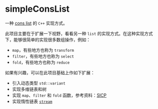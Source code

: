 # simpleConsList

一种 [cons list](https://en.wikipedia.org/wiki/Cons) 的 `C++` 实现方式。

此项目主要在于扩展一下视野，看看另一种 `list` 的实现方式。在这种实现方式下，能够很简单的实现很多数组操作，例如：

- `map`，有些地方也称为 `transform`
- `filter`，有些地方也称为 `select`
- `fold`，有些地方也称为 `reduce`

如果有兴趣，可以在此项目基础上作如下扩展：

- 引入动态类型 `std::variant`
- 实现多维链表和树
- 实现 `map`、`filter` 和 `fold` 函数，参考资料：[SICP](https://sarabander.github.io/sicp/html/2_002e2.xhtml)
- 实现惰性链表 [`stream`](https://sarabander.github.io/sicp/html/3_002e5.xhtml#g_t3_002e5)
